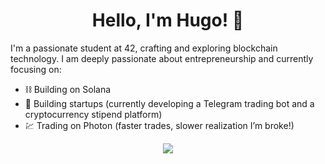 
<h1 align="center">Hello, I'm Hugo! 👋</h1>

I'm a passionate student at 42, crafting and exploring blockchain technology. I am deeply passionate about entrepreneurship and currently focusing on:

- ⛓️ Building on Solana
- 🚀 Building startups (currently developing a Telegram trading bot and a cryptocurrency stipend platform)
- 💹 Trading on Photon (faster trades, slower realization I’m broke!)

<p align="center">
  <a href="https://skillicons.dev">
    <img src="https://skillicons.dev/icons?i=solidity,rust,c,linux" />
  </a>
</p>
